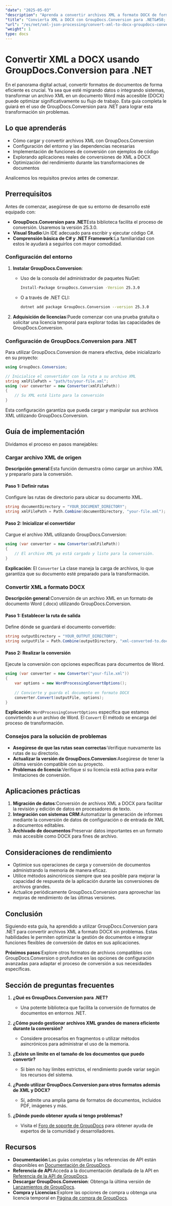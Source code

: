 ```yaml
---
"date": "2025-05-03"
"description": "Aprenda a convertir archivos XML a formato DOCX de forma eficiente con GroupDocs.Conversion para .NET. Esta guía paso a paso incluye consejos de configuración, implementación y rendimiento."
"title": "Convierta XML a DOCX con GroupDocs.Conversion para .NET&#58; una guía completa"
"url": "/es/net/xml-json-processing/convert-xml-to-docx-groupdocs-conversion-net/"
"weight": 1
type: docs
---
```

# Convertir XML a DOCX usando GroupDocs.Conversion para .NET

En el panorama digital actual, convertir formatos de documentos de forma eficiente es crucial. Ya sea que esté migrando datos o integrando sistemas, transformar un archivo XML en un documento Word más accesible (DOCX) puede optimizar significativamente su flujo de trabajo. Esta guía completa le guiará en el uso de GroupDocs.Conversion para .NET para lograr esta transformación sin problemas.

## Lo que aprenderás

- Cómo cargar y convertir archivos XML con GroupDocs.Conversion
- Configuración del entorno y las dependencias necesarias
- Implementación de funciones de conversión con ejemplos de código
- Explorando aplicaciones reales de conversiones de XML a DOCX
- Optimización del rendimiento durante las transformaciones de documentos

Analicemos los requisitos previos antes de comenzar.

## Prerrequisitos

Antes de comenzar, asegúrese de que su entorno de desarrollo esté equipado con:

- **GroupDocs.Conversion para .NET**Esta biblioteca facilita el proceso de conversión. Usaremos la versión 25.3.0.
- **Visual Studio**:Un IDE adecuado para escribir y ejecutar código C#.
- **Comprensión básica de C# y .NET Framework**:La familiaridad con estos le ayudará a seguirlos con mayor comodidad.

### Configuración del entorno

1. **Instalar GroupDocs.Conversion**:
   - Uso de la consola del administrador de paquetes NuGet:
     ```bash
     Install-Package GroupDocs.Conversion -Version 25.3.0
     ```
   - O a través de .NET CLI:
     ```bash
     dotnet add package GroupDocs.Conversion --version 25.3.0
     ```

2. **Adquisición de licencias**:Puede comenzar con una prueba gratuita o solicitar una licencia temporal para explorar todas las capacidades de GroupDocs.Conversion.

### Configuración de GroupDocs.Conversion para .NET

Para utilizar GroupDocs.Conversion de manera efectiva, debe inicializarlo en su proyecto:

```csharp
using GroupDocs.Conversion;

// Inicialice el convertidor con la ruta a su archivo XML
string xmlFilePath = "path/to/your-file.xml";
using (var converter = new Converter(xmlFilePath))
{
    // Su XML está listo para la conversión
}
```

Esta configuración garantiza que pueda cargar y manipular sus archivos XML utilizando GroupDocs.Conversion.

## Guía de implementación

Dividamos el proceso en pasos manejables:

### Cargar archivo XML de origen

**Descripción general**:Esta función demuestra cómo cargar un archivo XML y prepararlo para la conversión.

#### Paso 1: Definir rutas
Configure las rutas de directorio para ubicar su documento XML.

```csharp
string documentDirectory = "YOUR_DOCUMENT_DIRECTORY";
string xmlFilePath = Path.Combine(documentDirectory, "your-file.xml");
```

#### Paso 2: Inicializar el convertidor

Cargue el archivo XML utilizando GroupDocs.Conversion:

```csharp
using (var converter = new Converter(xmlFilePath))
{
    // El archivo XML ya está cargado y listo para la conversión.
}
```
**Explicación**: El `Converter` La clase maneja la carga de archivos, lo que garantiza que su documento esté preparado para la transformación.

### Convertir XML a formato DOCX

**Descripción general**:Conversión de un archivo XML en un formato de documento Word (.docx) utilizando GroupDocs.Conversion.

#### Paso 1: Establecer la ruta de salida

Define dónde se guardará el documento convertido:

```csharp
string outputDirectory = "YOUR_OUTPUT_DIRECTORY";
string outputFile = Path.Combine(outputDirectory, "xml-converted-to.docx");
```

#### Paso 2: Realizar la conversión

Ejecute la conversión con opciones específicas para documentos de Word.

```csharp
using (var converter = new Converter("your-file.xml"))
{
    var options = new WordProcessingConvertOptions();
    
    // Convierte y guarda el documento en formato DOCX
    converter.Convert(outputFile, options);
}
```

**Explicación**: `WordProcessingConvertOptions` especifica que estamos convirtiendo a un archivo de Word. El `Convert` El método se encarga del proceso de transformación.

### Consejos para la solución de problemas

- **Asegúrese de que las rutas sean correctas**:Verifique nuevamente las rutas de su directorio.
- **Actualizar la versión de GroupDocs.Conversion**:Asegúrese de tener la última versión compatible con su proyecto.
- **Problemas de licencia**:Verifique si su licencia está activa para evitar limitaciones de conversión.

## Aplicaciones prácticas

1. **Migración de datos**:Conversión de archivos XML a DOCX para facilitar la revisión y edición de datos en procesadores de texto.
2. **Integración con sistemas CRM**:Automatizar la generación de informes mediante la conversión de datos de configuración o de entrada de XML a documentos editables.
3. **Archivado de documentos**:Preservar datos importantes en un formato más accesible como DOCX para fines de archivo.

## Consideraciones de rendimiento

- Optimice sus operaciones de carga y conversión de documentos administrando la memoria de manera eficaz.
- Utilice métodos asincrónicos siempre que sea posible para mejorar la capacidad de respuesta de la aplicación durante las conversiones de archivos grandes.
- Actualice periódicamente GroupDocs.Conversion para aprovechar las mejoras de rendimiento de las últimas versiones.

## Conclusión

Siguiendo esta guía, ha aprendido a utilizar GroupDocs.Conversion para .NET para convertir archivos XML a formato DOCX sin problemas. Estas habilidades le permiten optimizar la gestión de documentos e integrar funciones flexibles de conversión de datos en sus aplicaciones.

**Próximos pasos**:Explore otros formatos de archivos compatibles con GroupDocs.Conversion o profundice en las opciones de configuración avanzadas para adaptar el proceso de conversión a sus necesidades específicas.

## Sección de preguntas frecuentes

1. **¿Qué es GroupDocs.Conversion para .NET?**
   - Una potente biblioteca que facilita la conversión de formatos de documentos en entornos .NET.

2. **¿Cómo puedo gestionar archivos XML grandes de manera eficiente durante la conversión?**
   - Considere procesarlos en fragmentos o utilizar métodos asincrónicos para administrar el uso de la memoria.

3. **¿Existe un límite en el tamaño de los documentos que puedo convertir?**
   - Si bien no hay límites estrictos, el rendimiento puede variar según los recursos del sistema.

4. **¿Puedo utilizar GroupDocs.Conversion para otros formatos además de XML y DOCX?**
   - Sí, admite una amplia gama de formatos de documentos, incluidos PDF, imágenes y más.

5. **¿Dónde puedo obtener ayuda si tengo problemas?**
   - Visita el [Foro de soporte de GroupDocs](https://forum.groupdocs.com/c/conversion/10) para obtener ayuda de expertos de la comunidad y desarrolladores.

## Recursos

- **Documentación**:Las guías completas y las referencias de API están disponibles en [Documentación de GroupDocs](https://docs.groupdocs.com/conversion/net/).
- **Referencia de API**:Acceda a la documentación detallada de la API en [Referencia de la API de GroupDocs](https://reference.groupdocs.com/conversion/net/).
- **Descargar GroupDocs.Conversion**: Obtenga la última versión de [Lanzamientos de GroupDocs](https://releases.groupdocs.com/conversion/net/).
- **Compra y Licencias**:Explore las opciones de compra u obtenga una licencia temporal en [Página de compra de GroupDocs](https://purchase.groupdocs.com/buy).